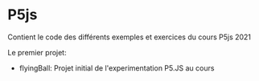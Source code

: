 # P5js
Contient le code des différents exemples et exercices du cours P5js 2021

Le premier projet:
  - flyingBall: Projet initial de l'experimentation P5.JS au cours
 
